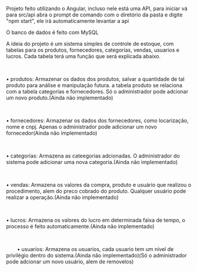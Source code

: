 Projeto feito utilizando o Angular, incluso nele está uma API, para iniciar vá para src/api
abra o prompt de comando com o diretório da pasta e digite "npm start", ele irá automaticamente levantar a api

O banco de dados é feito com MySQL

A ideia do projeto é um sistema simples de controle de estoque, com tabelas para os produtos, fornecedores, categorias, vendas, usuarios e lucros.
Cada tabela terá uma função que será explicada abaixo.</p><br />

  <p>• produtos: Armazenar os dados dos produtos, salvar a quantidade de tal produto para análise e manipulação futura. a tabela produto se relaciona com a tabela categorias e fornecedores. Só o administrador pode adcionar um novo produto.(Ainda não implementado)</p><br />
  
  <p>• fornecedores: Armazenar os dados dos fornecedores, como locarização, nome e cnpj. Apenas o administrador pode adicionar um novo fornecedor(Ainda não implementado)</p><br />
  
  <p>• categorias: Armazena as cateegorias adcionadas. O administrador do sistema pode adicionar uma nova categoria.(Ainda não implementado)</p><br />
  
  <p>• vendas: Armazena os valores da compra, produto e usuário que realizou o procedimento, alem do preco cobrado do produto. Qualquer usuário pode realizar a operação.(Ainda não implementado)</p><br />
  
  <p>• lucros: Armazena os valores do lucro em determinada faixa de tempo, o processo é feito automaticamente.(Ainda não implementado)</p><br />
  
  <p style="text-indent: 30px">• usuarios: Armazena os usuarios, cada usuario tem um nível de privilégio dentro do sistema.(Ainda não implementado)(Só o administrador pode adcionar um novo usuário, alem de removelos)</p><br />
  
